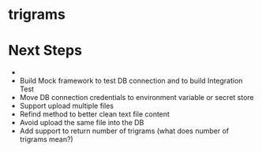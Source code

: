 # trigrams
# Next Steps
* 
* Build Mock framework to test DB connection and to build Integration Test
* Move DB connection credentials to environment variable or secret store 
* Support upload multiple files
* Refind method to better clean text file content
* Avoid upload the same file into the DB
* Add support to return number of trigrams (what does number of trigrams mean?)